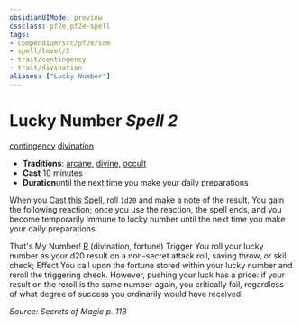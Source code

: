 ```yaml
---
obsidianUIMode: preview
cssclass: pf2e,pf2e-spell
tags:
- compendium/src/pf2e/som
- spell/level/2
- trait/contingency
- trait/divination
aliases: ["Lucky Number"]
---
```

# Lucky Number *Spell 2*   
[contingency](../../Rules/traits/contingency-som.md)  [divination](../../Rules/traits/divination.md)  

- **Traditions**: [arcane](../../Rules/traits/arcane.md), [divine](../../Rules/traits/divine.md), [occult](../../Rules/traits/occult.md)
- **Cast** 10 minutes 
- **Duration**until the next time you make your daily preparations

When you [Cast this Spell](../../Rules/actions/cast-a-spell.md), roll `1d20` and make a note of the result. You gain the following reaction; once you use the reaction, the spell ends, and you become temporarily immune to lucky number until the next time you make your daily preparations.

That's My Number! [R](../../Rules/core-rulebook/chapter-9-playing-the-game.md#Actions "Reaction") (divination, fortune) Trigger You roll your lucky number as your d20 result on a non-secret attack roll, saving throw, or skill check; Effect You call upon the fortune stored within your lucky number and reroll the triggering check. However, pushing your luck has a price: if your result on the reroll is the same number again, you critically fail, regardless of what degree of success you ordinarily would have received.

*Source: Secrets of Magic p. 113*